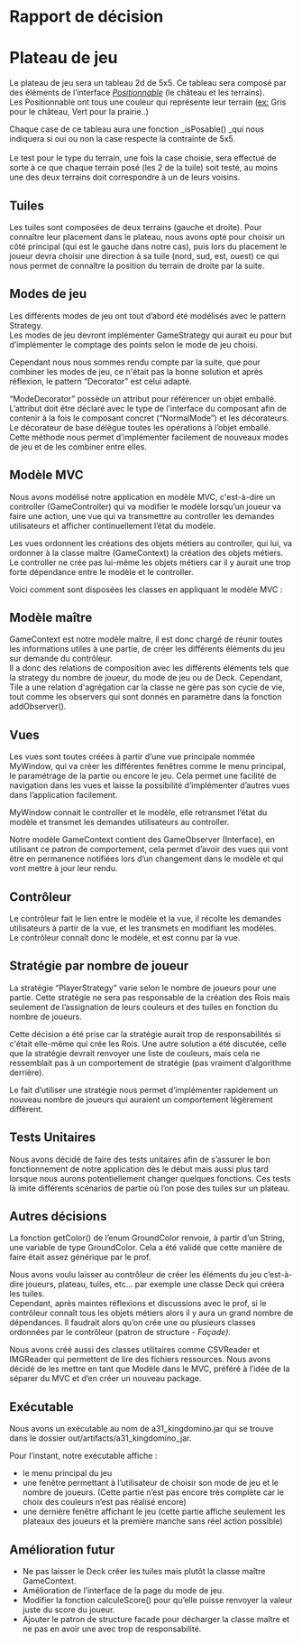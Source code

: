 # Rapport de décision
#
# Plateau de jeu

Le plateau de jeu sera un tableau 2d de 5x5. Ce tableau sera composé par des éléments de l’interface _<span style="text-decoration:underline;">Positionnable</span>_ (le château et les terrains). \
Les Positionnable ont tous une couleur qui représente leur terrain (<span style="text-decoration:underline;">ex:</span> Gris pour le château, Vert pour la prairie..)

Chaque case de ce tableau aura une fonction _isPosable() _qui nous indiquera si oui ou non la case respecte la contrainte de 5x5. \
\
Le test pour le type du terrain, une fois la case choisie, sera effectué de sorte à ce que chaque terrain posé (les 2 de la tuile) soit testé, au moins une des deux terrains doit correspondre à un de leurs voisins.


## Tuiles

Les tuiles sont composées de deux terrains (gauche et droite). Pour connaître leur placement dans le plateau, nous avons opté pour choisir un côté principal (qui est le gauche dans notre cas), puis lors du placement le joueur devra choisir une direction à sa tuile (nord, sud, est, ouest) ce qui nous permet de connaître la position du terrain de droite par la suite.


## Modes de jeu

Les différents modes de jeu ont tout d’abord été modélisés avec le pattern Strategy. \
Les modes de jeu devront implémenter GameStrategy qui aurait eu pour but d’implémenter le comptage des points selon le mode de jeu choisi.

Cependant nous nous sommes rendu compte par la suite, que pour combiner les modes de jeu, ce n'était pas la bonne solution et après réflexion, le pattern “Decorator” est celui adapté.

“ModeDecorator” possède un attribut pour référencer un objet emballé. L’attribut doit être déclaré avec le type de l’interface du composant afin de contenir à la fois le composant concret (“NormalMode”) et les décorateurs. Le décorateur de base délègue toutes les opérations à l’objet emballé. \
Cette méthode nous permet d’implémenter facilement de nouveaux modes de jeu et de les combiner entre elles.


## Modèle MVC

Nous avons modélisé notre application en modèle MVC, c'est-à-dire un controller (GameController) qui va modifier le modèle lorsqu’un joueur va faire une action, une vue qui va transmettre au controller les demandes utilisateurs et afficher continuellement l’état du modèle.

Les vues ordonnent les créations des objets métiers au controller, qui lui, va ordonner à la classe maître (GameContext) la création des objets métiers. \
Le controller ne crée pas lui-même les objets métiers car il y aurait une trop forte dépendance entre le modèle et le controller.

Voici comment sont disposées les classes en appliquant le modèle MVC :




## Modèle maître

GameContext est notre modèle maître, il est donc chargé de réunir toutes les informations utiles à une partie, de créer les différents éléments du jeu sur demande du contrôleur. \
Il a donc des relations de composition avec les différents éléments tels que la strategy du nombre de joueur, du mode de jeu ou de Deck. Cependant, Tile a une relation d'agrégation car la classe ne gère pas son cycle de vie, tout comme les observers qui sont donnés en paramètre dans la fonction addObserver().


## Vues

Les vues sont toutes créées à partir d’une vue principale nommée MyWindow, qui va créer les différentes fenêtres comme le menu principal, le paramétrage de la partie ou encore le jeu. Cela permet une facilité de navigation dans les vues et laisse la possibilité d’implémenter d’autres vues dans l’application facilement.

MyWindow connait le controller et le modèle, elle retransmet l’état du modèle et transmet les demandes utilisateurs au controller.

Notre modèle GameContext contient des GameObserver (Interface), en utilisant ce patron de comportement, cela permet d’avoir des vues qui vont être en permanence notifiées lors d’un changement dans le modèle et qui vont mettre à jour leur rendu.


## Contrôleur

Le contrôleur fait le lien entre le modèle et la vue, il récolte les demandes utilisateurs à partir de la vue, et les transmets en modifiant les modèles. \
Le contrôleur connaît donc le modèle, et est connu par la vue.


## Stratégie par nombre de joueur

La stratégie “PlayerStrategy” varie selon le nombre de joueurs pour une partie. Cette stratégie ne sera pas responsable de la création des Rois mais seulement de l’assignation de leurs couleurs et des tuiles en fonction du nombre de joueurs.

Cette décision a été prise car la stratégie aurait trop de responsabilités si c'était elle-même qui crée les Rois. Une autre solution a été discutée, celle que la stratégie devrait renvoyer une liste de couleurs, mais cela ne ressemblait pas à un comportement de stratégie (pas vraiment d’algorithme derrière).

Le fait d’utiliser une stratégie nous permet d’implémenter rapidement un nouveau nombre de joueurs qui auraient un comportement légèrement différent.


## Tests Unitaires

Nous avons décidé de faire des tests unitaires afin de s’assurer le bon fonctionnement de notre application dès le début mais aussi plus tard lorsque nous aurons potentiellement changer quelques fonctions. Ces tests là imite différents scénarios de partie où l’on pose des tuiles sur un plateau.


## Autres décisions

La fonction getColor() de l’enum GroundColor renvoie, à partir d’un String, une variable de type GroundColor. Cela a été validé que cette manière de faire était assez générique par le prof.

Nous avons voulu laisser au contrôleur de créer les éléments du jeu c’est-à-dire joueurs, plateau, tuiles, etc… par exemple une classe Deck qui créera les tuiles.  \
Cependant, après maintes réflexions et discussions avec le prof, si le contrôleur connaît tous les objets métiers alors il y aura un grand nombre de dépendances. Il faudrait alors qu’on crée une ou plusieurs classes ordonnées par le contrôleur (patron de structure - _Façade)._

Nous avons créé aussi des classes utilitaires comme CSVReader et IMGReader qui permettent de lire des fichiers ressources. Nous avons décidé de les mettre en tant que Modèle dans le MVC, préféré à l’idée de la séparer du MVC et d’en créer un nouveau package.


## Exécutable

Nous avons un exécutable au nom de a31_kingdomino.jar qui se trouve dans le dossier out/artifacts/a31_kingdomino_jar.

Pour l’instant, notre exécutable affiche :



* le menu principal du jeu
* une fenêtre permettant à l’utilisateur de choisir son mode de jeu et le nombre de joueurs. (Cette partie n’est pas encore très complète car le choix des couleurs n’est pas réalisé encore)
* une dernière fenêtre affichant le jeu (cette partie affiche seulement les plateaux des joueurs et la première manche sans réel action possible)


## Amélioration futur



* Ne pas laisser le Deck créer les tuiles mais plutôt la classe maître GameContext.
* Amélioration de l’interface de la page du mode de jeu.
* Modifier la fonction calculeScore() pour qu’elle puisse renvoyer la valeur juste du score du joueur.
* Ajouter le patron de structure facade pour décharger la classe maître et ne pas en avoir une avec trop de responsabilité.